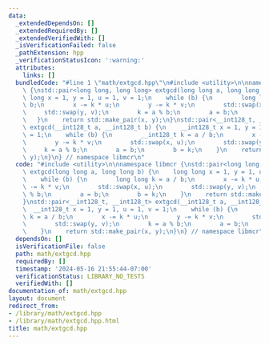 ```yaml
---
data:
  _extendedDependsOn: []
  _extendedRequiredBy: []
  _extendedVerifiedWith: []
  _isVerificationFailed: false
  _pathExtension: hpp
  _verificationStatusIcon: ':warning:'
  attributes:
    links: []
  bundledCode: "#line 1 \"math/extgcd.hpp\"\n#include <utility>\n\nnamespace libmcr\
    \ {\nstd::pair<long long, long long> extgcd(long long a, long long b) {\n    long\
    \ long x = 1, y = 1, u = 1, v = 1;\n    while (b) {\n        long long k = a /\
    \ b;\n        x -= k * u;\n        y -= k * v;\n        std::swap(x, u);\n   \
    \     std::swap(y, v);\n        k = a % b;\n        a = b;\n        b = k;\n \
    \   }\n    return std::make_pair(x, y);\n}\nstd::pair<__int128_t, __int128_t>\
    \ extgcd(__int128_t a, __int128_t b) {\n    __int128_t x = 1, y = 1, u = 1, v\
    \ = 1;\n    while (b) {\n        __int128_t k = a / b;\n        x -= k * u;\n\
    \        y -= k * v;\n        std::swap(x, u);\n        std::swap(y, v);\n   \
    \     k = a % b;\n        a = b;\n        b = k;\n    }\n    return std::make_pair(x,\
    \ y);\n}\n} // namespace libmcr\n"
  code: "#include <utility>\n\nnamespace libmcr {\nstd::pair<long long, long long>\
    \ extgcd(long long a, long long b) {\n    long long x = 1, y = 1, u = 1, v = 1;\n\
    \    while (b) {\n        long long k = a / b;\n        x -= k * u;\n        y\
    \ -= k * v;\n        std::swap(x, u);\n        std::swap(y, v);\n        k = a\
    \ % b;\n        a = b;\n        b = k;\n    }\n    return std::make_pair(x, y);\n\
    }\nstd::pair<__int128_t, __int128_t> extgcd(__int128_t a, __int128_t b) {\n  \
    \  __int128_t x = 1, y = 1, u = 1, v = 1;\n    while (b) {\n        __int128_t\
    \ k = a / b;\n        x -= k * u;\n        y -= k * v;\n        std::swap(x, u);\n\
    \        std::swap(y, v);\n        k = a % b;\n        a = b;\n        b = k;\n\
    \    }\n    return std::make_pair(x, y);\n}\n} // namespace libmcr"
  dependsOn: []
  isVerificationFile: false
  path: math/extgcd.hpp
  requiredBy: []
  timestamp: '2024-05-16 21:55:44-07:00'
  verificationStatus: LIBRARY_NO_TESTS
  verifiedWith: []
documentation_of: math/extgcd.hpp
layout: document
redirect_from:
- /library/math/extgcd.hpp
- /library/math/extgcd.hpp.html
title: math/extgcd.hpp
---
```

